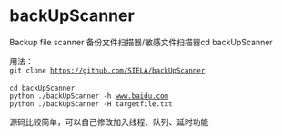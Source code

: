 # backUpScanner
Backup file scanner
备份文件扫描器/敏感文件扫描器cd backUpScanner

用法：  
<code>git clone https://github.com/SIELA/backUpScanner  </code>  
<code>cd backUpScanner</code>  
<code>python ./backUpScanner -h www.baidu.com</code>  
<code>python ./backUpScanner -H targetfile.txt</code>  

源码比较简单，可以自己修改加入线程、队列、延时功能

